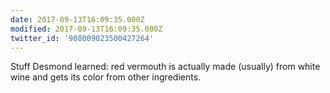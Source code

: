 ```yaml
---
date: 2017-09-13T16:09:35.000Z
modified: 2017-09-13T16:09:35.000Z
twitter_id: '908009023500427264'
---
```


  Stuff Desmond learned: red vermouth is actually made (usually) from white wine and gets its color from other ingredients.

